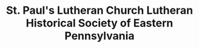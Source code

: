 ---
layout: repo
title: "St. Paul's Lutheran Church Lutheran Historical Society of Eastern Pennsylvania"
id: 13449
permalink: repos/13449/
---